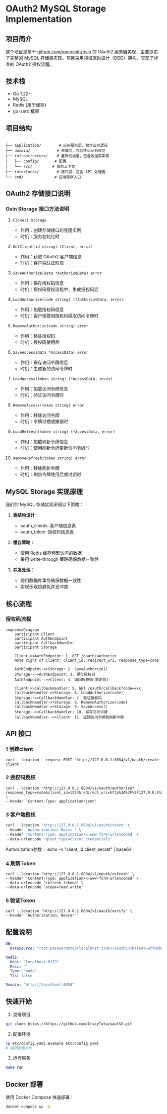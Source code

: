 # OAuth2 MySQL Storage Implementation

## 项目简介
这个项目是基于 [github.com/openshift/osin](https://github.com/openshift/osin) 的 OAuth2 服务器实现，主要提供了完整的 MySQL 存储层实现。项目采用领域驱动设计（DDD）架构，实现了标准的 OAuth2 授权流程。

## 技术栈
- Go 1.22+
- MySQL
- Redis (用于缓存)
- go-zero 框架

## 项目结构
```
.
├── application/        # 应用服务层，包含业务逻辑
├── domain/            # 领域层，包含核心业务模型
├── infrastructure/    # 基础设施层，包含数据库实现
│   ├── config/       # 配置
│   └── svc/         # 服务上下文
├── interfaces/        # 接口层，包含 API 处理器
└── cmd/              # 应用程序入口
```

## OAuth2 存储接口说明

### Osin Storage 接口方法说明

1. `Clone() Storage`
   - 作用：创建存储接口的克隆实例
   - 时机：服务初始化时

2. `GetClient(id string) (Client, error)`
   - 作用：获取 OAuth2 客户端信息
   - 时机：客户端认证阶段

3. `SaveAuthorize(data *AuthorizeData) error`
   - 作用：保存授权码信息
   - 时机：授权码授权流程中，生成授权码后

4. `LoadAuthorize(code string) (*AuthorizeData, error)`
   - 作用：加载授权码信息
   - 时机：客户端使用授权码换取访问令牌时

5. `RemoveAuthorize(code string) error`
   - 作用：移除授权码
   - 时机：授权码使用后

6. `SaveAccess(data *AccessData) error`
   - 作用：保存访问令牌信息
   - 时机：生成新的访问令牌时

7. `LoadAccess(token string) (*AccessData, error)`
   - 作用：加载访问令牌信息
   - 时机：验证访问令牌时

8. `RemoveAccess(token string) error`
   - 作用：移除访问令牌
   - 时机：令牌过期或撤销时

9. `LoadRefresh(token string) (*AccessData, error)`
   - 作用：加载刷新令牌信息
   - 时机：使用刷新令牌更新访问令牌时

10. `RemoveRefresh(token string) error`
    - 作用：移除刷新令牌
    - 时机：刷新令牌使用后或过期时

## MySQL Storage 实现原理

我们的 MySQL 存储实现采用以下策略：

1. **表结构设计**：
   - oauth_clients: 客户端信息表
   - oauth_token: 授权码信息表

2. **缓存策略**：
   - 使用 Redis 缓存频繁访问的数据
   - 采用 write-through 策略确保数据一致性

3. **并发处理**：
   - 使用数据库事务确保数据一致性
   - 实现乐观锁避免并发冲突

## 核心流程

### 授权码流程

```mermaid
sequenceDiagram
    participant Client
    participant AuthEndpoint
    participant CallbackHandler
    participant Storage
    
    Client->>AuthEndpoint: 1. GET /oauth/authorize
    Note right of Client: client_id, redirect_uri, response_type=code
    
    AuthEndpoint->>Storage: 2. SaveAuthorize()
    Storage-->>AuthEndpoint: 3. 保存授权码
    AuthEndpoint-->>Client: 4. 返回授权码(重定向)
    
    Client->>CallbackHandler: 5. GET /oauth/callback?code=xxx
    CallbackHandler->>Storage: 6. LoadAuthorize(code)
    Storage-->>CallbackHandler: 7. 验证授权码
    CallbackHandler->>Storage: 8. RemoveAuthorize(code)
    CallbackHandler->>Storage: 9. SaveAccess()
    Storage-->>CallbackHandler: 10. 保存访问令牌
    CallbackHandler-->>Client: 11. 返回访问令牌和刷新令牌
```
## API 接口


### 1 创建client

```curl
curl --location --request POST 'http://127.0.0.1:8884/v1/oauth/create-client' 
```

### 2 授权码授权

```curl
curl --location 'http://127.0.0.1:8884/v1/oauth/authorize?response_type=code&client_id=1234&redirect_uri=http%3A%2F%2F127.0.0.1%3A8884%2Fv1%2Foauth%2Fcallback' \
--header 'Content-Type: application/json'
```

### 3 客户端授权

```go
curl --location 'http://127.0.0.1:8884/v1/oauth/token' \
--header 'Authorization: Basic ' \
--header 'Content-Type: application/x-www-form-urlencoded' \
--data-urlencode 'grant_type=client_credentials'
```
Authorization参数：
echo -n "client_id:client_secret" | base64


### 4 刷新Token

```curl
curl --location 'http://127.0.0.1:8884/v1/oauth/refresh' \
--header 'Content-Type: application/x-www-form-urlencoded' \
--data-urlencode 'refresh_token=' \
--data-urlencode 'scope=read write'
```

### 5 验证Token

```curl
curl --location 'http://127.0.0.1:8884/v1/oauth/verify' \
--header 'Authorization: Bearer '
```

## 配置说明

```yaml
DB:
  DataSource: "root:password@tcp(localhost:3306)/oauth2?charset=utf8mb4&parseTime=true"

Redis:
  Host: "localhost:6379"
  Pass: ""
  Type: "node"
  Tls: false

Domain: "http://localhost:8884"
```

## 快速开始

1. 克隆项目
```bash
git clone https://https://github.com/CrazyTata/oauth2.git
```

2. 配置环境
```bash
cp etc/config.yaml.example etc/config.yaml
# 编辑配置文件
```

3. 运行服务
```bash
make run
```

## Docker 部署

使用 Docker Compose 快速部署：

```bash
docker-compose up -d
```
